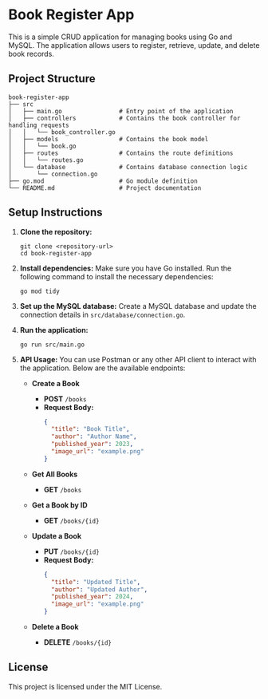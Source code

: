 # Book Register App

This is a simple CRUD application for managing books using Go and MySQL. The application allows users to register, retrieve, update, and delete book records.

## Project Structure

```
book-register-app
├── src
│   ├── main.go                # Entry point of the application
│   ├── controllers            # Contains the book controller for handling requests
│   │   └── book_controller.go
│   ├── models                 # Contains the book model
│   │   └── book.go
│   ├── routes                 # Contains the route definitions
│   │   └── routes.go
│   └── database               # Contains database connection logic
│       └── connection.go
├── go.mod                     # Go module definition
└── README.md                  # Project documentation
```

## Setup Instructions

1. **Clone the repository:**
   ```
   git clone <repository-url>
   cd book-register-app
   ```

2. **Install dependencies:**
   Make sure you have Go installed. Run the following command to install the necessary dependencies:
   ```
   go mod tidy
   ```

3. **Set up the MySQL database:**
   Create a MySQL database and update the connection details in `src/database/connection.go`.

4. **Run the application:**
   ```
   go run src/main.go
   ```

5. **API Usage:**
   You can use Postman or any other API client to interact with the application. Below are the available endpoints:

   - **Create a Book**
     - **POST** `/books`
     - **Request Body:**
       ```json
       {
         "title": "Book Title",
         "author": "Author Name",
         "published_year": 2023,
         "image_url": "example.png"
       }
       ```

   - **Get All Books**
     - **GET** `/books`

   - **Get a Book by ID**
     - **GET** `/books/{id}`

   - **Update a Book**
     - **PUT** `/books/{id}`
     - **Request Body:**
       ```json
       {
         "title": "Updated Title",
         "author": "Updated Author",
         "published_year": 2024,
         "image_url": "example.png"
       }
       ```

   - **Delete a Book**
     - **DELETE** `/books/{id}`

## License

This project is licensed under the MIT License.
